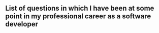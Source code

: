 ## List of questions in which I have been at some point in my professional career as a software developer
